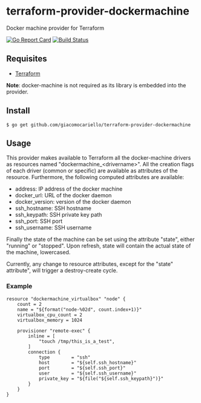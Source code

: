 # terraform-provider-dockermachine
Docker machine provider for Terraform

[![Go Report Card](https://goreportcard.com/badge/github.com/giacomocariello/terraform-provider-dockermachine)](https://goreportcard.com/report/github.com/giacomocariello/terraform-provider-dockermachine) [![Build Status](https://travis-ci.org/giacomocariello/terraform-provider-dockermachine.svg?branch=master)](https://travis-ci.org/giacomocariello/terraform-provider-dockermachine)

## Requisites

* [Terraform](https://www.terraform.io/)

**Note**: docker-machine is not required as its library is embedded into the provider.

## Install
```
$ go get github.com/giacomocariello/terraform-provider-dockermachine
```

## Usage

This provider makes available to Terraform all the docker-machine drivers as resources named "dockermachine_\<drivername\>". All the creation flags of each driver (common or specific) are available as attributes of the resource. Furthermore, the following computed attributes are available:

* address: IP address of the docker machine
* docker_url: URL of the docker daemon
* docker_version: version of the docker daemon
* ssh_hostname: SSH hostname
* ssh_keypath: SSH private key path
* ssh_port: SSH port
* ssh_username: SSH username

Finally the state of the machine can be set using the attribute "state", either "running" or "stopped". Upon refresh, state will contain the actual state of the machine, lowercased.

Currently, any change to resource attributes, except for the "state" attribute", will trigger a destroy-create cycle.

### Example

```
resource "dockermachine_virtualbox" "node" {
    count = 2
    name = "${format("node-%02d", count.index+1)}"
    virtualbox_cpu_count = 2
    virtualbox_memory = 1024
    
    provisioner "remote-exec" {
        inline = [
            "touch /tmp/this_is_a_test",
        ]
        connection {
            type        = "ssh"
            host        = "${self.ssh_hostname}"
            port        = "${self.ssh_port}"
            user        = "${self.ssh_username}"
            private_key = "${file("${self.ssh_keypath}")}"
        }
    }
}
```
